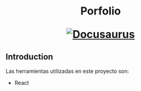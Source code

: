 <h1 align="center">
  <p align="center">Porfolio</p>
  <a href="https://www.linkedin.com/in/ivancurbelofernandez/"><img src="https://media.licdn.com/dms/image/D4D16AQFseYEANDr5bw/profile-displaybackgroundimage-shrink_350_1400/0/1675174756811?e=1680739200&v=beta&t=5q1JHf9tiF0xWukb4DEtZ_G2kRqvXUMxGALNZI2lc2w" alt="Docusaurus"></a>
</h1>

## Introduction

<p>Las herramientas utilizadas en este proyecto son:</p>
<ul>
    <li>React</li>
</ul>


